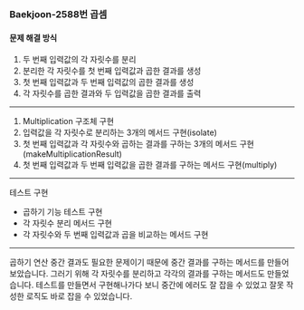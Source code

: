 ###  Baekjoon-2588번 곱셈

#### 문제 해결 방식

1. 두 번째 입력값의 각 자릿수를 분리
2. 분리한 각 자릿수를 첫 번째 입력값과 곱한 결과를 생성
3. 첫 번째 입력값과 두 번째 입력값의 곱한 결과를 생성
4. 각 자릿수를 곱한 결과와 두 입력값을 곱한 결과를 출력

---

1. Multiplication 구조체 구현
2. 입력값을 각 자릿수로 분리하는 3개의 메서드 구현(isolate)
3. 첫 번째 입력값과 각 자릿수와 곱하는 결과를 구하는 3개의 메서드 구현(makeMultiplicationResult)
4. 첫 번째 입력값과 두 번째 입력값을 곱한 결과를 구하는 메서드 구현(multiply)

---

테스트 구현

- 곱하기 기능 테스트 구현
- 각 자릿수 분리 메서드 구현
- 각 자릿수와 두 번째 입력값과 곱을 비교하는 메서드 구현

---

곱하기 연산 중간 결과도 필요한 문제이기 때문에 중간 결과를 구하는 메서드를 만들어보았습니다. 그러기 위해 각 자릿수를 분리하고 각각의 결과를 구하는 메서드도 만들었습니다. 테스트를 만들면서 구현해나가다 보니 중간에 에러도 잘 잡을 수 있었고 잘못 작성한 로직도 바로 잡을 수 있었습니다.